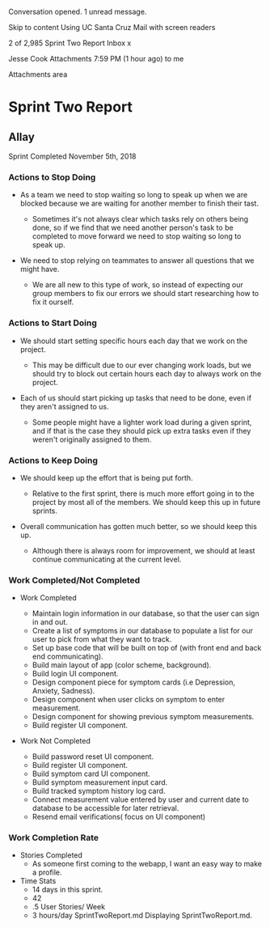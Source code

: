 
Conversation opened. 1 unread message.

Skip to content
Using UC Santa Cruz Mail with screen readers

2 of 2,985
Sprint Two Report
Inbox
x

Jesse Cook
Attachments
7:59 PM (1 hour ago)
to me

Attachments area

# Sprint Two Report
## Allay
Sprint Completed November 5th, 2018

### Actions to Stop Doing
* As a team we need to stop waiting so long to speak up when we are blocked because we are waiting for another member to finish their tast.
  * Sometimes it's not always clear which tasks rely on others being done, so if we find that we need another person's task to be completed to move forward we need to stop waiting so long to speak up.

* We need to stop relying on teammates to answer all questions that we might have.
  * We are all new to this type of work, so instead of expecting our group members to fix our errors we should start researching how to fix it ourself.
  
### Actions to Start Doing
* We should start setting specific hours each day that we work on the project.
  * This may be difficult due to our ever changing work loads, but we should try to block out certain hours each day to always work on the project.

* Each of us should start picking up tasks that need to be done, even if they aren't assigned to us.
  * Some people might have a lighter work load during a given sprint, and if that is the case they should pick up extra tasks even if they weren't originally assigned to them.
 
### Actions to Keep Doing

* We should keep up the effort that is being put forth.
  * Relative to the first sprint, there is much more effort going in to the project by most all of the members. We should keep this up in future sprints.

* Overall communication has gotten much better, so we should keep this up.
  * Although there is always room for improvement, we should at least continue communicating at the current level.

### Work Completed/Not Completed
* Work Completed
  * Maintain login information in our database, so that the user can sign in and out.
  * Create a list of symptoms in our database to populate a list for our user to pick from what they want to track.
  * Set up base code that will be built on top of (with front end and back end communicating).
  * Build main layout of app (color scheme, background).
  * Build login UI component.
  * Design component piece for symptom cards (i.e Depression, Anxiety, Sadness).
  * Design component when user clicks on symptom to enter measurement.
  * Design component for showing previous symptom measurements.
  * Build register UI component.

* Work Not Completed
  * Build password reset UI component.
  * Build register UI component.
  * Build symptom card UI component.
  * Build symptom measurement input card.
  * Build tracked symptom history log card.
  * Connect measurement value entered by user and current date to database to be accessible for later retrieval.
  * Resend email verifications( focus on UI component)

### Work Completion Rate
* Stories Completed
  * As someone first coming to the webapp, I want an easy way to make a profile.
* Time Stats
  * 14 days in this sprint.
  * 42
  * .5 User Stories/ Week
  * 3 hours/day
SprintTwoReport.md
Displaying SprintTwoReport.md.
